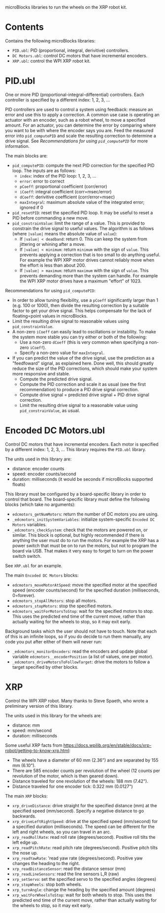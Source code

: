 microBlocks libraries to run the wheels on the XRP robot kit.

# Contents

Contains the following microBlocks libraries:

- `PID.ubl`: PID (proportional, integral, derivitive) controllers.
- `DC Motors.ubl`: control DC motors that have incremental encoders.
- `XRP.ubl`: control the WPI XRP robot kit.

# PID.ubl

One or more PID (proportional-integral-differential) controllers.
Each controller is specified by a different index: 1, 2, 3, ...

PID controllers are used to control a system using feedback: measure an error and use this to apply a correction.
A common use case is operating an actuator with an encoder, such as a robot wheel, to move a specified amount.
For an actuator, you can determine the error by comparing where you want to be with where the encoder says you are.
Feed the measured error into `pid_computePID` and scale the resulting correction to determine a drive signal.
See *Recommendations for using `pid_computePID`* for more information.

The main blocks are:

- `pid_computePID`: compute the next PID correction for the specified PID loop.
  The inputs are as follows:
  - `index`: index of the PID loop: 1, 2, 3, ...
  - `error`: error to correct
  - `pCoeff`: proportional coefficient (corr/error)
  - `iCoeff`: integral coefficient (corr=msec/error)
  - `dCoeff`: derivitive coefficient (corr/error=msec)
  - `maxIntegral`: maximum absolute value of the integrated error; ignored if 0
- `pid_resetPID`: reset the specified PID loop.
  It may be useful to reset a PID before commanding a new move.
- `pid_constrainValue`: limit the range of a value.
  This is provided to constrain the drive signal to useful values.
  The algorithm is as follows (where `|value|` means the absolute value of `value`):
  - If `|value| < deadband`: return 0.
    This can keep the system from jittering or whining after a move.
  - If `|value| < minimum`: return `minimum` with the sign of `value`.
    This prevents applying a correction that is too small to do anything useful.
    For example the WPI XRP motor drives cannot reliably move when the effort is less than about 200.
  - If `|value| > maximum`: return `maximum` with the sign of `value`.
    This prevents demanding more than the system can handle.
    For example the WPI XRP motor drives have a maximum "effort" of 1023.

Recommendations for using `pid_computePID`:

- In order to allow tuning flexibility, use a `pCoeff` significantly larger than 1 (e.g. 100 or 1000),
  then divide the resulting correction by a suitable factor to get your drive signal.
  This helps compensate for the lack of floating=point values in microBlocks.
- Limit the resulting drive signal to reasonable values using `pid_constrainValue`.
- A non-zero `iCoeff` can easily lead to oscillations or instability.
  To make the system more stable you can try either or both of the following:
  - Use a non-zero `dCoeff` (this is very common when specifying a non-zero `iCoeff`).
  - Specify a non-zero value for `maxIntegral`.
- If you can predict the value of the drive signal, use the prediction as a "feedfoward" signal, as explained here.
  Done well, this should greatly reduce the size of the PID corrections, which should make your system more responsive and stable.
  - Compute the predicted drive signal.
  - Compute the PID correction and scale it as usual (see the first recommendation) to produce a PID drive signal correction.
  - Compute drive signal = predicted drive signal + PID drive signal correction.
  - Limit the resulting drive signal to a reasonable value using `pid_constrainValue`, as usual.

# Encoded DC Motors.ubl

Control DC motors that have incremental encoders.
Each motor is specified by a different index: 1, 2, 3, ...
This library requires the `PID.ubl` library.

The units used in this library are:

- distance: encoder counts
- speed: encoder counts/second
- duration: milliseconds (it would be seconds if microBlocks supported floats)

This library must be configured by a board-specific library in order to control that board.
The board-specific library must define the following blocks (which take no arguments):

- `edcmotors_getNumMotors`: return the number of DC motors you are using.
- `_edcmotors_initSystemVariables`: initialize system-specific `Encoded DC Motors` variables.
- `_edcmotors_checkSystem`: check that the motors are powered on, or similar.
  This block is optional, but highly recommended if there is anything the user must do to run the motors.
  For example the XRP has a power switch that must be on to run the motors, but not to program the board via USB.
  That makes it very easy to forget to turn on the power switch switch.

See `XRP.ubl` for an example.

The main `Encoded DC Motors` blocks:

- `edcmotors_moveMotorAtSpeed`: move the specified motor at the specified speed (encoder counts/second)
  for the specified duration (milliseconds, 0=forever).
- `edcmotors_stopAllMotors`: stop all motors.
- `edcmotors_stopMotors`: stop the specified motors.
- `edcmotors_waitForMotorsToStop`: wait for the specified motors to stop.
  This uses the predicted end time of the current move,
  rather than actually waiting for the wheels to stop, so it may exit early.

Background tasks which the user should not have to touch.
Note that each of this is an infinite loops, so if you do decide to run them manually,
any code you put after either of them will never run:

- `_edcmotors_monitorEncoders`: read the encoders and update global variable `edcmotors__encoderPosition`
  (a list of values, one per motor).
- `_edcmotors_driveMotorsToFollowTarget`: drive the motors to follow a target specified by other blocks.

# XRP

Control the WPI XRP robot.
Many thanks to Steve Spaeth, who wrote a preliminary version of this library.

The units used in this library for the wheels are:

- distance: mm
- speed: mm/second
- duration: milliseconds

Some useful XRP facts from
<https://docs.wpilib.org/en/stable/docs/xrp-robot/getting-to-know-xrp.html>:

- The wheels have a diameter of 60 mm (2.36\") and are separated by 155 mm (6.10\").
- There are 585 encoder counts per revolution of the wheel
  (12 counts per revolution of the motor, which is then geared down).
- Distance traveled for one revolution of the wheels: 188 mm (7.42\").
- Distance traveled for one encoder tick: 0.322 mm (0.0127\")

The main `XRP` blocks:

- `xrp_driveDistance`: drive straight for the specified distance (mm) at the specified speed (mm/second).
    Specify a negative distance to go backwards.
- `xrp_driveLeftRightSpeed`: drive at the specified speed (mm/second) for a specified duration (milliseconds).
  The speed can be different for the left and right wheels, so you can travel in an arc.
- `xrp_readRollRate`: read roll rate (degrees/second).
  Positive roll tilts the left edge up.
- `xrp_readPitchRate`: read pitch rate (degrees/second).
  Positive pitch tilts the nose up.
- `xrp_readYawRate`: \'read yaw rate (degrees/second).
  Positive yaw changes the heading to the right.
- `xrp_readDistanceSensor`: read the distance sensor (mm)
- `xrp_readLineSensors`: read the line sensors L,R (raw)
- `xrp_setServo`: set the specified servo to the specified angles (degrees)
- `xrp_stopWheels`: stop both wheels.
- `xrp_turnAngle`: change the heading by the specified amount (degrees)
- `xrp_waitForWheelsToStop`: wait for both wheels to stop.
  This uses the predicted end time of the current move,
  rather than actually waiting for the wheels to stop, so it may exit early.
